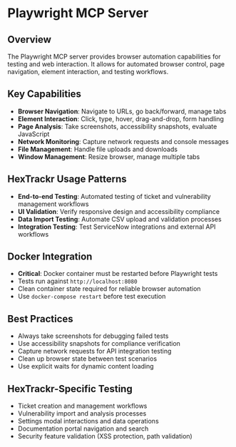 # Playwright MCP Server

## Overview

The Playwright MCP server provides browser automation capabilities for testing and web interaction. It allows for automated browser control, page navigation, element interaction, and testing workflows.

## Key Capabilities

- **Browser Navigation**: Navigate to URLs, go back/forward, manage tabs
- **Element Interaction**: Click, type, hover, drag-and-drop, form handling
- **Page Analysis**: Take screenshots, accessibility snapshots, evaluate JavaScript
- **Network Monitoring**: Capture network requests and console messages
- **File Management**: Handle file uploads and downloads
- **Window Management**: Resize browser, manage multiple tabs

## HexTrackr Usage Patterns

- **End-to-end Testing**: Automated testing of ticket and vulnerability management workflows
- **UI Validation**: Verify responsive design and accessibility compliance
- **Data Import Testing**: Automate CSV upload and validation processes
- **Integration Testing**: Test ServiceNow integrations and external API workflows

## Docker Integration

- **Critical**: Docker container must be restarted before Playwright tests
- Tests run against `http://localhost:8080`
- Clean container state required for reliable browser automation
- Use `docker-compose restart` before test execution

## Best Practices

- Always take screenshots for debugging failed tests
- Use accessibility snapshots for compliance verification
- Capture network requests for API integration testing
- Clean up browser state between test scenarios
- Use explicit waits for dynamic content loading

## HexTrackr-Specific Testing

- Ticket creation and management workflows
- Vulnerability import and analysis processes
- Settings modal interactions and data operations
- Documentation portal navigation and search
- Security feature validation (XSS protection, path validation)
